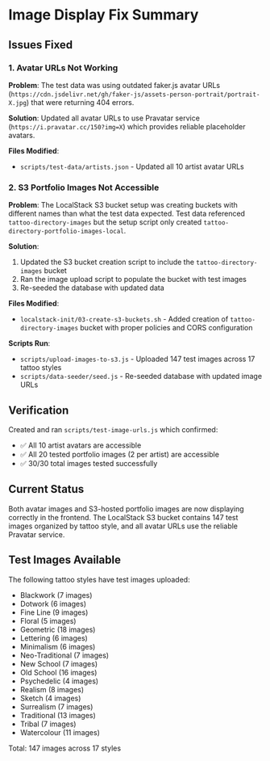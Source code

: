 # Image Display Fix Summary

## Issues Fixed

### 1. Avatar URLs Not Working
**Problem**: The test data was using outdated faker.js avatar URLs (`https://cdn.jsdelivr.net/gh/faker-js/assets-person-portrait/portrait-X.jpg`) that were returning 404 errors.

**Solution**: Updated all avatar URLs to use Pravatar service (`https://i.pravatar.cc/150?img=X`) which provides reliable placeholder avatars.

**Files Modified**:
- `scripts/test-data/artists.json` - Updated all 10 artist avatar URLs

### 2. S3 Portfolio Images Not Accessible
**Problem**: The LocalStack S3 bucket setup was creating buckets with different names than what the test data expected. Test data referenced `tattoo-directory-images` but the setup script only created `tattoo-directory-portfolio-images-local`.

**Solution**: 
1. Updated the S3 bucket creation script to include the `tattoo-directory-images` bucket
2. Ran the image upload script to populate the bucket with test images
3. Re-seeded the database with updated data

**Files Modified**:
- `localstack-init/03-create-s3-buckets.sh` - Added creation of `tattoo-directory-images` bucket with proper policies and CORS configuration

**Scripts Run**:
- `scripts/upload-images-to-s3.js` - Uploaded 147 test images across 17 tattoo styles
- `scripts/data-seeder/seed.js` - Re-seeded database with updated image URLs

## Verification

Created and ran `scripts/test-image-urls.js` which confirmed:
- ✅ All 10 artist avatars are accessible
- ✅ All 20 tested portfolio images (2 per artist) are accessible
- ✅ 30/30 total images tested successfully

## Current Status

Both avatar images and S3-hosted portfolio images are now displaying correctly in the frontend. The LocalStack S3 bucket contains 147 test images organized by tattoo style, and all avatar URLs use the reliable Pravatar service.

## Test Images Available

The following tattoo styles have test images uploaded:
- Blackwork (7 images)
- Dotwork (6 images) 
- Fine Line (9 images)
- Floral (5 images)
- Geometric (18 images)
- Lettering (6 images)
- Minimalism (6 images)
- Neo-Traditional (7 images)
- New School (7 images)
- Old School (16 images)
- Psychedelic (4 images)
- Realism (8 images)
- Sketch (4 images)
- Surrealism (7 images)
- Traditional (13 images)
- Tribal (7 images)
- Watercolour (11 images)

Total: 147 images across 17 styles